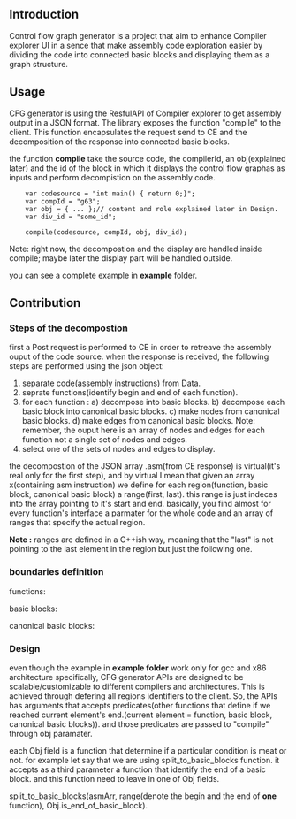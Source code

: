 Introduction
-----------

Control flow graph generator is a project that aim to  enhance Compiler explorer UI in a sence that make assembly
code exploration easier by dividing the code into connected basic blocks and displaying them as a graph structure.


## Usage ##

CFG generator is using the ResfulAPI of Compiler explorer to get assembly output in a JSON format.
The library exposes the function "compile" to the client. This function encapsulates the request send to CE and the
decomposition of the response into connected basic blocks.

the function **compile** take the source code, the compilerId, an obj(explained later) and the id of the block in which
it displays the control flow graphas as inputs and perform decompistion on the assembly code.

```JS
    var codesource = "int main() { return 0;}";
    var compId = "g63";
    var obj = { ... };// content and role explained later in Design.
    var div_id = "some_id";

    compile(codesource, compId, obj, div_id);
```
Note: right now, the decompostion and the display are handled inside compile; maybe later the display part will be handled
outside.

you can see a complete example in **example** folder.


## Contribution

### Steps of the decompostion

first a Post request is performed to CE in order to retreave the assembly ouput of the code source.
when the response is received, the following steps are performed using the json object:

1) separate code(assembly instructions) from Data.
2) seprate functions(identify begin and end of each function).
3) for each function :
   a) decompose into basic blocks.
   b) decompose each basic block  into canonical basic blocks.
   c) make nodes from canonical basic blocks.
   d) make edges from canonical basic blocks.
  Note: remember, the ouput here is  an array of nodes and edges for each function not a single set of nodes and edges.
4) select one of the sets of nodes and edges to display.


the decompostion of the JSON array .asm(from CE response) is virtual(it's real only for the first step), and by virtual I mean
that given an array x(containing asm instruction) we define for each region(function, basic block, canonical basic block) a range(first, last).
this range is just indeces into the array pointing to it's start and end. basically, you find almost for every function's interface
a parmater for the whole code and an array of ranges that specify the actual region.


**Note :** ranges are defined in a C++ish way, meaning that the "last" is not pointing to the last element in the region but
           just the following one.


### boundaries definition
functions:

basic blocks:

canonical basic blocks:





### Design  ###

even though the example in **example folder** work only for gcc and x86 architecture specifically, CFG generator APIs are
designed to be scalable/customizable to different compilers and architectures. This is achieved through defering all regions
identifiers to the client. So, the APIs has arguments that accepts predicates(other functions that define if we reached
current element's end.(current element = function, basic block, canonical basic blocks)). and those predicates are passed
to "compile" through obj paramater.

each Obj field is a function that determine if a particular condition is meat or not. for example let say that we are using
split_to_basic_blocks function. it accepts as a third parameter a function that identify  the end of a basic block. and this
function need to leave in one of Obj fields.

split_to_basic_blocks(asmArr, range(denote the begin and the end of **one** function), Obj.is_end_of_basic_block).






